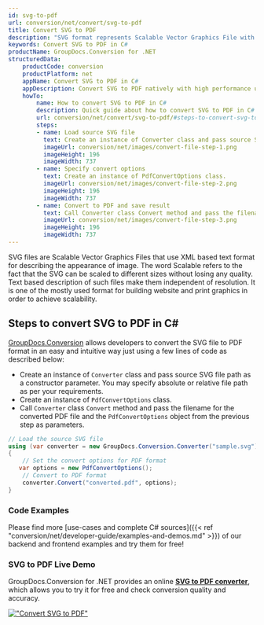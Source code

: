 ```yaml
---
id: svg-to-pdf
url: conversion/net/convert/svg-to-pdf
title: Convert SVG to PDF
description: "SVG format represents Scalable Vector Graphics File with .svg extension. Learn how to convert SVG to PDF file programmatically in C# language using GroupDocs.Conversion for .NET library."
keywords: Convert SVG to PDF in C#
productName: GroupDocs.Conversion for .NET
structuredData:
    productCode: conversion
    productPlatform: net
    appName: Convert SVG to PDF in C#
    appDescription: Convert SVG to PDF natively with high performance using C# language and server side GroupDocs.Conversion for .NET APIs, without the use of any software like Microsoft or Open Office.
    howTo:
        name: How to convert SVG to PDF in C# 
        description: Quick guide about how to convert SVG to PDF in C# with high performance and accuracy.
        url: conversion/net/convert/svg-to-pdf/#steps-to-convert-svg-to-pdf-in-c
        steps:
        - name: Load source SVG file 
          text: Create an instance of Converter class and pass source SVG file path as a constructor parameter. You may specify absolute or relative file path as per your requirements. 
          imageUrl: conversion/net/images/convert-file-step-1.png
          imageHeight: 196
          imageWidth: 737
        - name: Specify convert options 
          text: Create an instance of PdfConvertOptions class.
          imageUrl: conversion/net/images/convert-file-step-2.png
          imageHeight: 196
          imageWidth: 737
        - name: Convert to PDF and save result 
          text: Call Converter class Convert method and pass the filename for the converted HTML file and the PdfConvertOptions object from the previous step as parameters.
          imageUrl: conversion/net/images/convert-file-step-3.png
          imageHeight: 196
          imageWidth: 737
---
```


SVG files are Scalable Vector Graphics Files that use XML based text format for describing the appearance of image. The word Scalable refers to the fact that the SVG can be scaled to different sizes without losing any quality. Text based description of such files make them independent of resolution. It is one of the mostly used format for building website and print graphics in order to achieve scalability.

## Steps to convert SVG to PDF in C#

[GroupDocs.Conversion](https://products.groupdocs.com/conversion/net) allows developers to convert the SVG file to PDF format in an easy and intuitive way just using a few lines of code as described below:

* Create an instance of `Converter` class and pass source SVG file path as a constructor parameter. You may specify absolute or relative file path as per your requirements. 
* Create an instance of `PdfConvertOptions` class.
* Call `Converter` class `Convert` method and pass the filename for the converted PDF file and the `PdfConvertOptions` object from the previous step as parameters.

```csharp
// Load the source SVG file
using (var converter = new GroupDocs.Conversion.Converter("sample.svg"))
{
    // Set the convert options for PDF format
   var options = new PdfConvertOptions();
    // Convert to PDF format
    converter.Convert("converted.pdf", options);
}
```

### Code Examples

Please find more [use-cases and complete C# sources]({{< ref "conversion/net/developer-guide/examples-and-demos.md" >}}) of our backend and frontend examples and try them for free!

### SVG to PDF Live Demo

GroupDocs.Conversion for .NET provides an online [**SVG to PDF converter**](https://products.groupdocs.app/conversion/svg-to-pdf), which allows you to try it for free and check conversion quality and accuracy.

[!["Convert SVG to PDF"](conversion/net/images/convert-to-pdf/convert-svg-to-pdf.png)](https://products.groupdocs.app/conversion/svg-to-pdf)